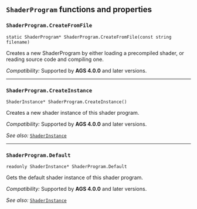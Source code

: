## `ShaderProgram` functions and properties

### `ShaderProgram.CreateFromFile`

```ags
static ShaderProgram* ShaderProgram.CreateFromFile(const string filename)
```

Creates a new ShaderProgram by either loading a precompiled shader, or reading source code and compiling one.

*Compatibility:* Supported by **AGS 4.0.0** and later versions.

---

### `ShaderProgram.CreateInstance`

```ags
ShaderInstance* ShaderProgram.CreateInstance()
```

Creates a new shader instance of this shader program.

*Compatibility:* Supported by **AGS 4.0.0** and later versions.

*See also:* [`ShaderInstance`](ShaderInstance)

---

### `ShaderProgram.Default`

```ags
readonly ShaderInstance* ShaderProgram.Default
```

Gets the default shader instance of this shader program.

*Compatibility:* Supported by **AGS 4.0.0** and later versions.

*See also:* [`ShaderInstance`](ShaderInstance)